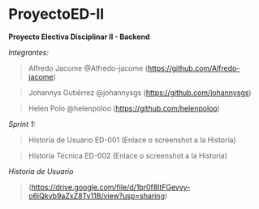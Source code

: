 # ProyectoED-II

**Proyecto Electiva Disciplinar II - Backend**

*Integrantes:*

> Alfredo Jacome @Alfredo-jacome (https://github.com/Alfredo-jacome)

> Johannys Gutiérrez @johannysgs (https://github.com/johannysgs)

> Helen Polo @helenpoloo (https://github.com/helenpoloo)

*Sprint 1:*

> Historia de Usuario ED-001 (Enlace o screenshot a la Historia)

> Historia Técnica ED-002 (Enlace o screenshot a la Historia)

*Historia de Usuario*

 > (https://drive.google.com/file/d/1br0f8ltFGevvy-o6iQkvb9aZxZ8Ty11B/view?usp=sharing)

